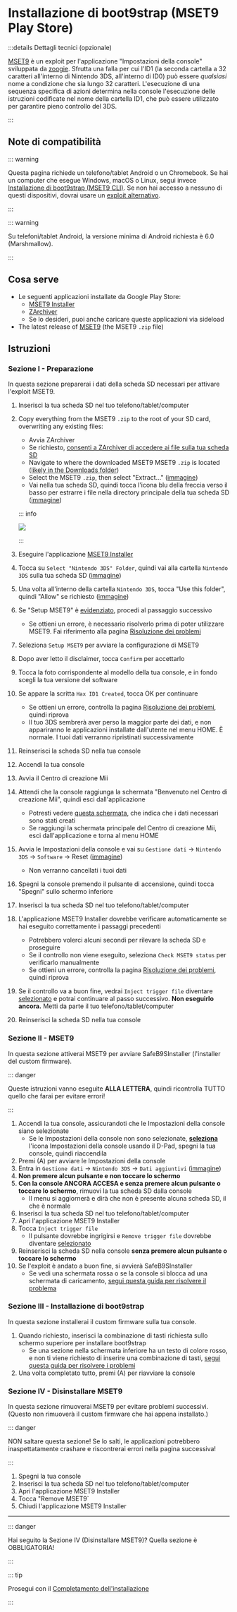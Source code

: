 # Installazione di boot9strap (MSET9 Play Store)

:::details Dettagli tecnici (opzionale)

[MSET9](https://github.com/zoogie/MSET9) è un exploit per l'applicazione "Impostazioni della console" sviluppata da [zoogie](https://github.com/zoogie). Sfrutta una falla per cui l'ID1 (la seconda cartella a 32 caratteri all'interno di Nintendo 3DS, all'interno di ID0) può essere _qualsiasi_ nome a condizione che sia lungo 32 caratteri. L'esecuzione di una sequenza specifica di azioni determina nella console l'esecuzione delle istruzioni codificate nel nome della cartella ID1, che può essere utilizzato per garantire pieno controllo del 3DS.

:::

## Note di compatibilità

::: warning

Questa pagina richiede un telefono/tablet Android o un Chromebook. Se hai un computer che esegue Windows, macOS o Linux, segui invece [Installazione di boot9strap (MSET9 CLI)](installing-boot9strap-\(mset9-cli\)). Se non hai accesso a nessuno di questi dispositivi, dovrai usare un [exploit alternativo](https://wiki.hacks.guide/wiki/3DS:Alternate_Exploits).

:::

::: warning

Su telefoni/tablet Android, la versione minima di Android richiesta è 6.0 (Marshmallow).

:::

## Cosa serve

- Le seguenti applicazioni installate da Google Play Store:
    - [MSET9 Installer](https://play.google.com/store/apps/details?id=moe.saru.homebrew.console3ds.mset9_installer_android)
    - [ZArchiver](https://play.google.com/store/apps/details?id=ru.zdevs.zarchiver)
    - Se lo desideri, puoi anche caricare queste applicazioni via sideload
- The latest release of [MSET9](https://github.com/hacks-guide/MSET9/releases/latest) (the MSET9 `.zip` file)

## Istruzioni

### Sezione I - Preparazione

In questa sezione preparerai i dati della scheda SD necessari per attivare l'exploit MSET9.

1. Inserisci la tua scheda SD nel tuo telefono/tablet/computer

2. Copy everything from the MSET9 `.zip` to the root of your SD card, overwriting any existing files:

    - Avvia ZArchiver
    - Se richiesto, [consenti a ZArchiver di accedere ai file sulla tua scheda SD](/images/screenshots/mset9/zarchiver-allow.png)
    - Navigate to where the downloaded MSET9 MSET9 `.zip` is located ([likely in the Downloads folder](/images/screenshots/mset9/zarchiver-zip-location.png))
    - Select the MSET9 `.zip`, then select "Extract..." ([immagine](/images/screenshots/mset9/zarchiver-extract-1.png))
    - Vai nella tua scheda SD, quindi tocca l'icona blu della freccia verso il basso per estrarre i file nella directory principale della tua scheda SD ([immagine](/images/screenshots/mset9/zarchiver-extract-2.png))

    ::: info

    ![](/images/screenshots/mset9/mset9-root-layout-android.png)

    :::

3. Eseguire l'applicazione [MSET9 Installer](/images/screenshots/mset9/mset9-setup-android.png)

4. Tocca su `Select "Nintendo 3DS" Folder`, quindi vai alla cartella `Nintendo 3DS` sulla tua scheda SD ([immagine](/images/screenshots/mset9/select-mset9-folder-1.png))

5. Una volta all'interno della cartella `Nintendo 3DS`, tocca "Use this folder", quindi "Allow" se richiesto ([immagine](/images/screenshots/mset9/select-mset9-folder-2.png))

6. Se "Setup MSET9" è [evidenziato](/images/screenshots/mset9/setup-mset9-highlighted.png), procedi al passaggio successivo
    - Se ottieni un errore, è necessario risolverlo prima di poter utilizzare MSET9. Fai riferimento alla pagina [Risoluzione dei problemi](troubleshooting-mset9)

7. Seleziona `Setup MSET9` per avviare la configurazione di MSET9

8. Dopo aver letto il disclaimer, tocca `Confirm` per accettarlo

9. Tocca la foto corrispondente al modello della tua console, e in fondo scegli la tua versione del software

10. Se appare la scritta `Hax ID1 Created`, tocca OK per continuare
    - Se ottieni un errore, controlla la pagina [Risoluzione dei problemi](troubleshooting-mset9), quindi riprova
    - Il tuo 3DS sembrerà aver perso la maggior parte dei dati, e non appariranno le applicazioni installate dall'utente nel menu HOME. È normale. I tuoi dati verranno ripristinati successivamente

11. Reinserisci la scheda SD nella tua console

12. Accendi la tua console

13. Avvia il Centro di creazione Mii

14. Attendi che la console raggiunga la schermata "Benvenuto nel Centro di creazione Mii", quindi esci dall'applicazione
    - Potresti vedere [questa schermata](/images/screenshots/mset9/mii-extdata.png), che indica che i dati necessari sono stati creati
    - Se raggiungi la schermata principale del Centro di creazione Mii, esci dall'applicazione e torna al menu HOME

15. Avvia le Impostazioni della console e vai su `Gestione dati` -> `Nintendo 3DS` -> `Software` -> Reset ([immagine](/images/screenshots/database-reset.jpg))
    - Non verranno cancellati i tuoi dati

16. Spegni la console premendo il pulsante di accensione, quindi tocca "Spegni" sullo schermo inferiore

17. Inserisci la tua scheda SD nel tuo telefono/tablet/computer

18. L'applicazione MSET9 Installer dovrebbe verificare automaticamente se hai eseguito correttamente i passaggi precedenti
    - Potrebbero volerci alcuni secondi per rilevare la scheda SD e proseguire
    - Se il controllo non viene eseguito, seleziona `Check MSET9 status` per verificarlo manualmente
    - Se ottieni un errore, controlla la pagina [Risoluzione dei problemi](troubleshooting-mset9), quindi riprova

19. Se il controllo va a buon fine, vedrai `Inject trigger file` diventare [selezionato](/images/screenshots/mset9/inject-trigger-highlighted.png) e potrai continuare al passo successivo. **Non eseguirlo ancora.** Metti da parte il tuo telefono/tablet/computer

20. Reinserisci la scheda SD nella tua console

### Sezione II - MSET9

In questa sezione attiverai MSET9 per avviare SafeB9SInstaller (l'installer del custom firmware).

::: danger

Queste istruzioni vanno eseguite **ALLA LETTERA**, quindi ricontrolla TUTTO quello che farai per evitare errori!

:::

1. Accendi la tua console, assicurandoti che le Impostazioni della console siano selezionate
    - Se le Impostazioni della console non sono selezionate, **[seleziona](/images/screenshots/mset9/hover-settings.png)** l'icona Impostazioni della console usando il D-Pad, spegni la tua console, quindi riaccendila
2. Premi (A) per avviare le Impostazioni della console
3. Entra in `Gestione dati` -> `Nintendo 3DS` -> `Dati aggiuntivi` ([immagine](/images/screenshots/bb3/settings-extdata.png))
4. **Non premere alcun pulsante e non toccare lo schermo**
5. **Con la console ANCORA ACCESA e senza premere alcun pulsante o toccare lo schermo**, rimuovi la tua scheda SD dalla console
    - Il menu si aggiornerà e dirà che non è presente alcuna scheda SD, il che è normale
6. Inserisci la tua scheda SD nel tuo telefono/tablet/computer
7. Apri l'applicazione MSET9 Installer
8. Tocca `Inject trigger file`
    - Il pulsante dovrebbe ingrigirsi e `Remove trigger file` dovrebbe diventare [selezionato](/images/screenshots/mset9/remove-trigger-highlighted.png)
9. Reinserisci la scheda SD nella console **senza premere alcun pulsante o toccare lo schermo**
10. Se l'exploit è andato a buon fine, si avvierà SafeB9SInstaller
    - Se vedi una schermata rossa o se la console si blocca ad una schermata di caricamento, [segui questa guida per risolvere il problema](troubleshooting-mset9)

### Sezione III - Installazione di boot9strap

In questa sezione installerai il custom firmware sulla tua console.

1. Quando richiesto, inserisci la combinazione di tasti richiesta sullo schermo superiore per installare boot9strap
    - Se una sezione nella schermata inferiore ha un testo di colore rosso, e non ti viene richiesto di inserire una combinazione di tasti, [segui questa guida per risolvere i problemi](troubleshooting-mset9)
2. Una volta completato tutto, premi (A) per riavviare la console

<!--@include: ./_include/configure-luma3ds.md -->

### Sezione IV - Disinstallare MSET9

In questa sezione rimuoverai MSET9 per evitare problemi successivi. (Questo non rimuoverà il custom firmware che hai appena installato.)

::: danger

NON saltare questa sezione! Se lo salti, le applicazioni potrebbero inaspettatamente crashare e riscontrerai errori nella pagina successiva!

:::

1. Spegni la tua console
2. Inserisci la tua scheda SD nel tuo telefono/tablet/computer
3. Apri l'applicazione MSET9 Installer
4. Tocca "Remove MSET9\`
5. Chiudi l'applicazione MSET9 Installer

<!--@include: ./_include/luma3ds-installed-note.md -->

___

::: danger

Hai seguito la Sezione IV (Disinstallare MSET9)? Quella sezione è OBBLIGATORIA!

:::

::: tip

Prosegui con il [Completamento dell'installazione](finalizing-setup)

:::
